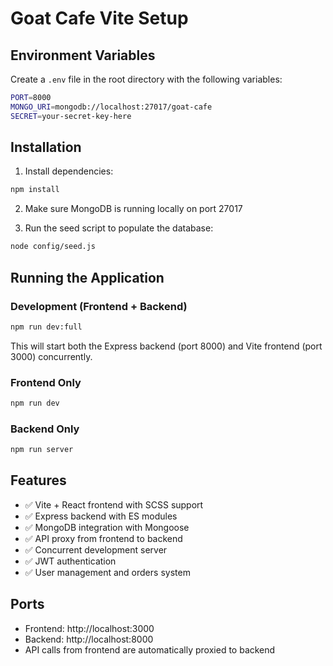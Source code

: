 # Goat Cafe Vite Setup

## Environment Variables

Create a `.env` file in the root directory with the following variables:

```bash
PORT=8000
MONGO_URI=mongodb://localhost:27017/goat-cafe
SECRET=your-secret-key-here
```

## Installation

1. Install dependencies:
```bash
npm install
```

2. Make sure MongoDB is running locally on port 27017

3. Run the seed script to populate the database:
```bash
node config/seed.js
```

## Running the Application

### Development (Frontend + Backend)
```bash
npm run dev:full
```

This will start both the Express backend (port 8000) and Vite frontend (port 3000) concurrently.

### Frontend Only
```bash
npm run dev
```

### Backend Only
```bash
npm run server
```

## Features

- ✅ Vite + React frontend with SCSS support
- ✅ Express backend with ES modules
- ✅ MongoDB integration with Mongoose
- ✅ API proxy from frontend to backend
- ✅ Concurrent development server
- ✅ JWT authentication
- ✅ User management and orders system

## Ports

- Frontend: http://localhost:3000
- Backend: http://localhost:8000
- API calls from frontend are automatically proxied to backend
